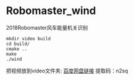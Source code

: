 # Robomaster_wind
2018Robomaster风车能量机关识别
```
mkdir video build
cd build/
cmake ..
make
./wind
```
把视频放到video文件夹: [百度网盘链接](https://pan.baidu.com/s/10OBx8SRBw7SDZxL7xJgeRA)
提取码：n2sq
